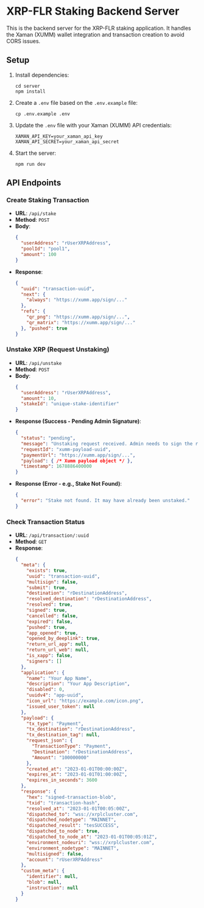 # XRP-FLR Staking Backend Server

This is the backend server for the XRP-FLR staking application. It handles the Xaman (XUMM) wallet integration and transaction creation to avoid CORS issues.

## Setup

1. Install dependencies:
   ```
   cd server
   npm install
   ```

2. Create a `.env` file based on the `.env.example` file:
   ```
   cp .env.example .env
   ```

3. Update the `.env` file with your Xaman (XUMM) API credentials:
   ```
   XAMAN_API_KEY=your_xaman_api_key
   XAMAN_API_SECRET=your_xaman_api_secret
   ```

4. Start the server:
   ```
   npm run dev
   ```

## API Endpoints

### Create Staking Transaction

- **URL**: `/api/stake`
- **Method**: `POST`
- **Body**:
  ```json
  {
    "userAddress": "rUserXRPAddress",
    "poolId": "pool1",
    "amount": 100
  }
  ```
- **Response**:
  ```json
  {
    "uuid": "transaction-uuid",
    "next": {
      "always": "https://xumm.app/sign/..."
    },
    "refs": {
      "qr_png": "https://xumm.app/sign/...",
      "qr_matrix": "https://xumm.app/sign/..."
    }, "pushed": true
  }
  ```

### Unstake XRP (Request Unstaking)

- **URL**: `/api/unstake`
- **Method**: `POST`
- **Body**:
  ```json
  {
    "userAddress": "rUserXRPAddress",
    "amount": 10,
    "stakeId": "unique-stake-identifier"
  }
  ```
- **Response (Success - Pending Admin Signature)**:
  ```json
  {
    "status": "pending",
    "message": "Unstaking request received. Admin needs to sign the return transaction.",
    "requestId": "xumm-payload-uuid",
    "paymentUrl": "https://xumm.app/sign/...",
    "payload": { /* Xumm payload object */ },
    "timestamp": 1678886400000
  }
  ```
- **Response (Error - e.g., Stake Not Found)**:
  ```json
  {
    "error": "Stake not found. It may have already been unstaked."
  }
  ```

### Check Transaction Status

- **URL**: `/api/transaction/:uuid`
- **Method**: `GET`
- **Response**:
  ```json
  {
    "meta": {
      "exists": true,
      "uuid": "transaction-uuid",
      "multisign": false,
      "submit": true,
      "destination": "rDestinationAddress",
      "resolved_destination": "rDestinationAddress",
      "resolved": true,
      "signed": true,
      "cancelled": false,
      "expired": false,
      "pushed": true,
      "app_opened": true,
      "opened_by_deeplink": true,
      "return_url_app": null,
      "return_url_web": null,
      "is_xapp": false,
      "signers": []
    },
    "application": {
      "name": "Your App Name",
      "description": "Your App Description",
      "disabled": 0,
      "uuidv4": "app-uuid",
      "icon_url": "https://example.com/icon.png",
      "issued_user_token": null
    },
    "payload": {
      "tx_type": "Payment",
      "tx_destination": "rDestinationAddress",
      "tx_destination_tag": null,
      "request_json": {
        "TransactionType": "Payment",
        "Destination": "rDestinationAddress",
        "Amount": "100000000"
      },
      "created_at": "2023-01-01T00:00:00Z",
      "expires_at": "2023-01-01T01:00:00Z",
      "expires_in_seconds": 3600
    },
    "response": {
      "hex": "signed-transaction-blob",
      "txid": "transaction-hash",
      "resolved_at": "2023-01-01T00:05:00Z",
      "dispatched_to": "wss://xrplcluster.com",
      "dispatched_nodetype": "MAINNET",
      "dispatched_result": "tesSUCCESS",
      "dispatched_to_node": true,
      "dispatched_to_node_at": "2023-01-01T00:05:01Z",
      "environment_nodeuri": "wss://xrplcluster.com",
      "environment_nodetype": "MAINNET",
      "multisigned": false,
      "account": "rUserXRPAddress"
    },
    "custom_meta": {
      "identifier": null,
      "blob": null,
      "instruction": null
    }
  }
  ```
